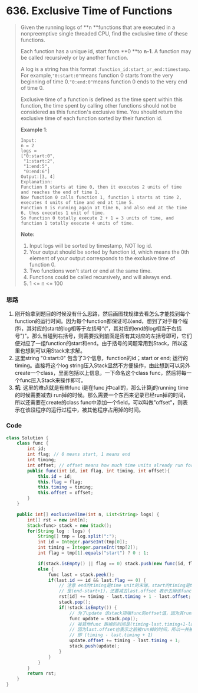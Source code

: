 # 636. Exclusive Time of Functions

> Given the running logs of **n **functions that are executed in a nonpreemptive single threaded CPU, find the exclusive time of these functions.
>
> Each function has a unique id, start from **0 **to **n-1**. A function may be called recursively or by another function.
>
> A log is a string has this format :`function_id:start_or_end:timestamp`. For example,`"0:start:0"`means function 0 starts from the very beginning of time 0.`"0:end:0"`means function 0 ends to the very end of time 0.
>
> Exclusive time of a function is defined as the time spent within this function, the time spent by calling other functions should not be considered as this function's exclusive time. You should return the exclusive time of each function sorted by their function id.
>
> **Example 1**:
>
> ```
> Input:
> n = 2
> logs = 
> ["0:start:0",
>  "1:start:2",
>  "1:end:5",
>  "0:end:6"]
> Output:[3, 4]
> Explanation:
> Function 0 starts at time 0, then it executes 2 units of time and reaches the end of time 1. 
> Now function 0 calls function 1, function 1 starts at time 2, executes 4 units of time and end at time 5.
> Function 0 is running again at time 6, and also end at the time 6, thus executes 1 unit of time. 
> So function 0 totally execute 2 + 1 = 3 units of time, and function 1 totally execute 4 units of time.
> ```
>
> **Note:**
>
> 1. Input logs will be sorted by timestamp, NOT log id.
> 2. Your output should be sorted by function id, which means the 0th element of your output corresponds to the exclusive time of function 0.
> 3. Two functions won't start or end at the same time.
> 4. Functions could be called recursively, and will always end.
> 5. 1  &lt;= n &lt;= 100

### 思路

1. 刚开始拿到题目的时候没有什么思路，然后画图找规律去看怎么才能找到每个function的运行时间。因为每个function都保证可以end，想到了对于每个程序i，其对应的start的log相等于左括号“\(”，其对应的end的log相当于右括号"\)"。那么当碰到右括号，则需要找到前面是否有其对应的左括号即可，它们便对应了一组function的start和end。由于括号的问题常用到Stack，所以这里也想到可以用Stack来求解。
2. 这里string "0:start:0" 包含了3个信息，function的id；start or end; 运行的timing。直接将这个log string压入Stack显然不方便操作，由此想到可以另外create一个class，里面包括以上信息，一下命名这个class func，然后将每一个func压入Stack来操作即可。
3. **坑**: 这里的难点就是有些func i是在func j中call的，那么计算j的running time的时候需要减去i run掉的时候。那么需要一个东西来记录已经run掉的时间，所以还需要在create的class func中添加一个field，可以叫做"offset"，则表示在该段程序的运行过程中，被其他程序占用掉的时间。

### Code

```java
class Solution {
    class func {
        int id;
        int flag; // 0 means start, 1 means end
        int timing;
        int offset; // offset means how much time units already run for other funcs during this func running time
        public func(int id, int flag, int timing, int offset){
            this.id = id;
            this.flag = flag;
            this.timing = timing;
            this.offset = offset;
        }
    }

    public int[] exclusiveTime(int n, List<String> logs) {
        int[] rst = new int[n];
        Stack<func> stack = new Stack();
        for(String log : logs) {
            String[] tmp = log.split(":");
            int id = Integer.parseInt(tmp[0]);
            int timing = Integer.parseInt(tmp[2]);
            int flag = tmp[1].equals("start") ? 0 : 1;

            if(stack.isEmpty() || flag == 0) stack.push(new func(id, flag, timing, 0));
            else {
                func last = stack.peek();
                if(last.id == id && last.flag == 0) {
                    // 注意 end的timing是time unit的末端，start的timing是time unit的开始，所以其中包含的time units的个数
                    // 是(end-start+1)，还要减去last.offset 表示去掉该func中被其他func run掉的时间
                    rst[id] += timing - last.timing + 1 - last.offset;
                    stack.pop();
                    if(!stack.isEmpty()) {
                        // 为了update 该stack顶端func的offset值，因为其running过程中有time units已被其他func用掉
                        func update = stack.pop();
                        // 被其他func 跑掉的时间是(timing-last.timing+1-last.offset)，但是还要加上last.offset
                        // 因为last.offset也表示之前被run掉的时间，所以一共被run掉的时间(timing-last.timing+1-last.offset)+last.offset
                        // 即 (timing - last.timing + 1)
                        update.offset += timing - last.timing + 1;
                        stack.push(update);
                    }
                }
            }
        }
        return rst;
    }
}
```



